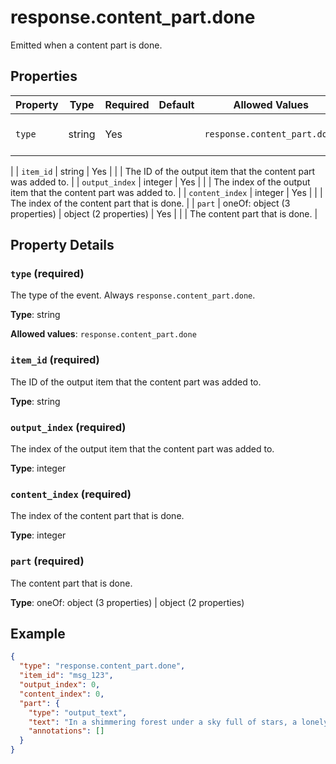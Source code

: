 # response.content_part.done

Emitted when a content part is done.

## Properties

| Property | Type | Required | Default | Allowed Values | Description |
| -------- | ---- | -------- | ------- | -------------- | ----------- |
| `type` | string | Yes |  | `response.content_part.done` | The type of the event. Always `response.content_part.done`.
 |
| `item_id` | string | Yes |  |  | The ID of the output item that the content part was added to.
 |
| `output_index` | integer | Yes |  |  | The index of the output item that the content part was added to.
 |
| `content_index` | integer | Yes |  |  | The index of the content part that is done.
 |
| `part` | oneOf: object (3 properties) | object (2 properties) | Yes |  |  | The content part that is done.
 |

## Property Details

### `type` (required)

The type of the event. Always `response.content_part.done`.


**Type**: string

**Allowed values**: `response.content_part.done`

### `item_id` (required)

The ID of the output item that the content part was added to.


**Type**: string

### `output_index` (required)

The index of the output item that the content part was added to.


**Type**: integer

### `content_index` (required)

The index of the content part that is done.


**Type**: integer

### `part` (required)

The content part that is done.


**Type**: oneOf: object (3 properties) | object (2 properties)

## Example

```json
{
  "type": "response.content_part.done",
  "item_id": "msg_123",
  "output_index": 0,
  "content_index": 0,
  "part": {
    "type": "output_text",
    "text": "In a shimmering forest under a sky full of stars, a lonely unicorn named Lila discovered a hidden pond that glowed with moonlight. Every night, she would leave sparkling, magical flowers by the water's edge, hoping to share her beauty with others. One enchanting evening, she woke to find a group of friendly animals gathered around, eager to be friends and share in her magic.",
    "annotations": []
  }
}

```

